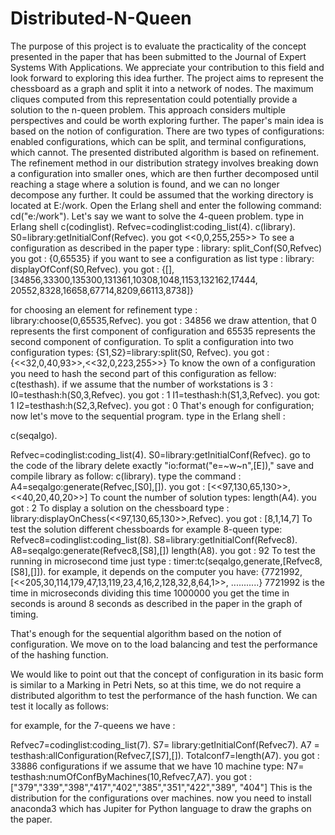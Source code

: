 # Distributed-N-Queen
The purpose of this project is to evaluate the practicality of the concept presented in the paper that has been submitted to the Journal of Expert Systems With Applications. We appreciate your contribution to this field and look forward to exploring this idea further. The project aims to represent the chessboard as a graph and split it into a network of nodes. The maximum cliques computed from this representation could potentially provide a solution to the n-queen problem. This approach considers multiple perspectives and could be worth exploring further.
The paper's main idea is based on the notion of configuration. There are two types of configurations: enabled configurations, which can be split, and terminal configurations, which cannot. The presented distributed algorithm is based on refinement. The refinement method in our distribution strategy involves breaking down a configuration into smaller ones, which are then further decomposed until reaching a stage where a solution is found, and we can no longer decompose any further.
It could be assumed that the working directory is located at E:/work.
Open the Erlang shell and enter the following command:
cd("e:/work").
Let's say we want to solve the 4-queen problem. type in Erlang shell
c(codinglist).
Refvec=codinglist:coding_list(4).
 c(library).
 S0=library:getInitialConf(Refvec).
you got 
<<0,0,255,255>>
To see a configuration as described in the paper type :
library: split_Conf(S0,Refvec)
you got :
{0,65535}
if you want to see a configuration as list type :
library: displayOfConf(S0,Refvec).
you got :
{[],
 [34856,33300,135300,131361,10308,1048,1153,132162,17444,
  20552,8328,16658,67714,8209,66113,8738]}

for choosing an element for refinement type :
library:choose(0,65535,Refvec).
you got :
34856
we draw attention, that 0 represents the first component of configuration and 65535 represents the second component of configuration.
To split a configuration into two configuration types:
{S1,S2}=library:split(S0, Refvec).
you got :
{<<32,0,40,93>>,<<32,0,223,255>>}
To know the own of a configuration you need to hash the second part of this configuration as fellow:
c(testhash).
if we assume that the number of workstations is 3 :
I0=testhash:h(S0,3,Refvec).
you got :
1
I1=testhash:h(S1,3,Refvec).
you got:
1
I2=testhash:h(S2,3,Refvec).
you got :
0
That's enough for configuration; now let's move to the sequential program.
type in the Erlang shell :

c(seqalgo).

Refvec=codinglist:coding_list(4).
S0=library:getInitialConf(Refvec).
go to the code of the library  delete exactly "io:format("e=~w~n",[E])," save and compile library as follow:
c(library).
type the command :
A4=seqalgo:generate(Refvec,[S0],[]).
you got :
[<<97,130,65,130>>,<<40,20,40,20>>]
To count the number of solution types:
length(A4).
you got :
2
To display a solution on the chessboard type :
library:displayOnChess(<<97,130,65,130>>,Refvec).
you got :
[8,1,14,7]
To test the solution different chessboards for example 8-queen type:
Refvec8=codinglist:coding_list(8).
S8=library:getInitialConf(Refvec8).
A8=seqalgo:generate(Refvec8,[S8],[])
length(A8).
you got :
92
To test the running in microsecond  time just type :
timer:tc(seqalgo,generate,[Refvec8,[S8],[]]).
 for example, it depends on the computer you have:
 {7721992,
 [<<205,30,114,179,47,13,119,23,4,16,2,128,32,8,64,1>>,
...........}
7721992 is the time in microseconds dividing this time 1000000 you get the time in seconds
is around 8 seconds as described in the paper in the graph of timing.

That's enough for the sequential algorithm based on the notion of configuration. We move on to the load balancing and test the performance of the hashing function.

We would like to point out that the concept of configuration in its basic form is similar to a Marking in Petri Nets, so at this time, we do not require a distributed algorithm to test the performance of the hash function. We can test it locally as follows:

for example, for the 7-queens we have :

Refvec7=codinglist:coding_list(7).
S7= library:getInitialConf(Refvec7). 
A7 = testhash:allConfiguration(Refvec7,[S7],[]).
Totalconf7=length(A7).
you got :
33886 configurations 
if we assume that we have 10 machine type:
 N7= testhash:numOfConfByMachines(10,Refvec7,A7). 
 you got :
["379","339","398","417","402","385","351","422","389", "404"]
This is the distribution for the configurations over machines.
now you need to install anaconda3 which has Jupiter for Python language to draw the graphs on the paper.









  





